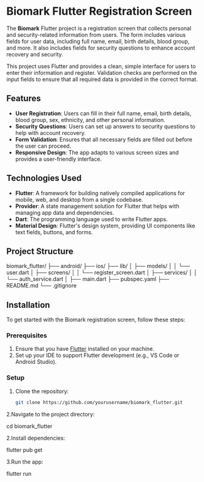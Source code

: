 # Biomark Flutter Registration Screen

The **Biomark** Flutter project is a registration screen that collects personal and security-related information from users. The form includes various fields for user data, including full name, email, birth details, blood group, and more. It also includes fields for security questions to enhance account recovery and security.

This project uses Flutter and provides a clean, simple interface for users to enter their information and register. Validation checks are performed on the input fields to ensure that all required data is provided in the correct format.

## Features

- **User Registration**: Users can fill in their full name, email, birth details, blood group, sex, ethnicity, and other personal information.
- **Security Questions**: Users can set up answers to security questions to help with account recovery.
- **Form Validation**: Ensures that all necessary fields are filled out before the user can proceed.
- **Responsive Design**: The app adapts to various screen sizes and provides a user-friendly interface.

## Technologies Used

- **Flutter**: A framework for building natively compiled applications for mobile, web, and desktop from a single codebase.
- **Provider**: A state management solution for Flutter that helps with managing app data and dependencies.
- **Dart**: The programming language used to write Flutter apps.
- **Material Design**: Flutter's design system, providing UI components like text fields, buttons, and forms.

## Project Structure

biomark_flutter/
├── android/
├── ios/
├── lib/
│   ├── models/
│   │   └── user.dart
│   ├── screens/
│   │   └── register_screen.dart
│   ├── services/
│   │   └── auth_service.dart
│   ├── main.dart
├── pubspec.yaml
├── README.md
└── .gitignore



## Installation

To get started with the Biomark registration screen, follow these steps:

### Prerequisites
1. Ensure that you have [Flutter](https://flutter.dev/docs/get-started/install) installed on your machine.
2. Set up your IDE to support Flutter development (e.g., VS Code or Android Studio).

### Setup
1. Clone the repository:
   ```bash
   git clone https://github.com/yourusername/biomark_flutter.git


2.Navigate to the project directory:

cd biomark_flutter


2.Install dependencies:

flutter pub get

3.Run the app:

flutter run
